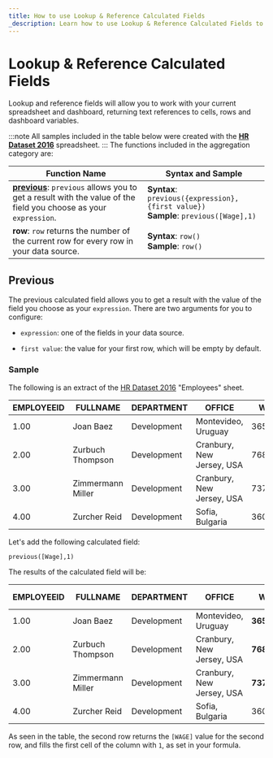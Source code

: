 ```yaml
---
title: How to use Lookup & Reference Calculated Fields
_description: Learn how to use Lookup & Reference Calculated Fields to get more details for your dashboards.
---
```


# Lookup & Reference Calculated Fields


Lookup and reference fields will allow you to work with your current
spreadsheet and dashboard, returning text references to cells, rows and
dashboard variables.

:::note
All samples included in the table below were created with the **[HR Dataset 2016](../../../../static/data/HR%20Dataset_2016.xlsx)** spreadsheet.
:::
The functions included in the aggregation category are:

| **Function Name** | **Syntax and Sample**                                                                   |
|-------------------|-----------------------------------------------------------------------------------------|
| [**previous**](#previous): `previous` allows you to get a result with the value of the field you choose as your `expression`. | **Syntax**: `previous({expression},{first value})`<br/>**Sample**: `previous([Wage],1)` |
| **row**: `row` returns the number of the current row for every row in your data source. | **Syntax**: `row()`<br/>**Sample**: `row()`                                                  |


<a name='calc-fields-previous'></a>
## Previous

The previous calculated field allows you to get a result with the value
of the field you choose as your `expression`. There are two arguments
for you to configure:

  - `expression`: one of the fields in your data source.

  - `first value`: the value for your first row, which will be empty by
    default.

### Sample

The following is an extract of the [HR Dataset 2016](../../../../static/data/HR%20Dataset_2016.xlsx) "Employees"
sheet.

| EMPLOYEEID | FULLNAME          | DEPARTMENT  | OFFICE                    | WAGE     |
| ---------- | ----------------- | ----------- | ------------------------- | -------- |
| 1.00       | Joan Baez         | Development | Montevideo, Uruguay       | 36542.00 |
| 2.00       | Zurbuch Thompson  | Development | Cranbury, New Jersey, USA | 76865.00 |
| 3.00       | Zimmermann Miller | Development | Cranbury, New Jersey, USA | 73768.00 |
| 4.00       | Zurcher Reid      | Development | Sofia, Bulgaria           | 36018.00 |

Let's add the following calculated field:

`previous([Wage],1)`

The results of the calculated field will be:

| EMPLOYEEID | FULLNAME          | DEPARTMENT  | OFFICE                    | WAGE         | previous Field |
| ---------- | ----------------- | ----------- | ------------------------- | ------------ | -------------- |
| 1.00       | Joan Baez         | Development | Montevideo, Uruguay       | **36542.00** | **1.00**       |
| 2.00       | Zurbuch Thompson  | Development | Cranbury, New Jersey, USA | **76865.00** | **36542.00**   |
| 3.00       | Zimmermann Miller | Development | Cranbury, New Jersey, USA | **73768.00** | **76865.00**   |
| 4.00       | Zurcher Reid      | Development | Sofia, Bulgaria           | 36018.00     | **73768.00**   |

As seen in the table, the second row returns the `[WAGE]` value for the
second row, and fills the first cell of the column with `1`, as set in
your formula.
